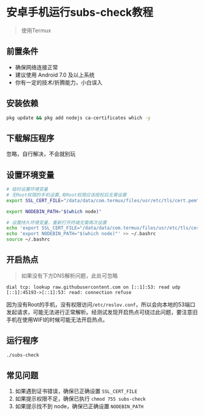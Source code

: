 # 安卓手机运行subs-check教程
> 使用Termux

## 前置条件
- 确保网络连接正常
- 建议使用 Android 7.0 及以上系统
- 你有一定的技术/折腾能力，小白误入

## 安装依赖

```bash
pkg update && pkg add nodejs ca-certificates which -y
```

## 下载解压程序
忽略，自行解决，不会就别玩

## 设置环境变量
```bash
# 临时设置环境变量
# 无Root权限的手机设置,有Root权限应该授权后无需设置
export SSL_CERT_FILE="/data/data/com.termux/files/usr/etc/tls/cert.pem"

export NODEBIN_PATH="$(which node)"
```
```bash
# 设置持久环境变量，重新打开终端无需再次设置
echo 'export SSL_CERT_FILE="/data/data/com.termux/files/usr/etc/tls/cert.pem"' >> ~/.bashrc
echo 'export NODEBIN_PATH="$(which node)"' >> ~/.bashrc
source ~/.bashrc
```

## 开启热点
> 如果没有下方DNS解析问题，此处可忽略
```
dial tcp: lookup raw.githubusercontent.com on [::1]:53: read udp [::1]:45193->[::1]:53: read: connection refuse
```
因为没有Root的手机，没有权限访问`/etc/reslov.conf`，所以会向本地的53端口发起请求，可能无法进行正常解析。经测试发现开启热点可绕过此问题，要注意旧手机在使用WIFI的时候可能无法开启热点。

## 运行程序
```bash
./subs-check
```

## 常见问题
1. 如果遇到证书错误，确保已正确设置 `SSL_CERT_FILE`
2. 如果提示权限不足，确保已执行 `chmod 755 subs-check`
3. 如果提示找不到 node，确保已正确设置 `NODEBIN_PATH`
